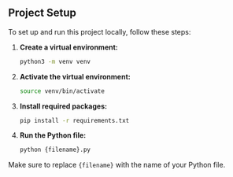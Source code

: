 ## Project Setup

To set up and run this project locally, follow these steps:

1. **Create a virtual environment:**

    ```bash
    python3 -m venv venv
    ```

2. **Activate the virtual environment:**

    ```bash
    source venv/bin/activate
    ```

3. **Install required packages:**

    ```bash
    pip install -r requirements.txt
    ```

4. **Run the Python file:**

    ```bash
    python {filename}.py
    ```

Make sure to replace `{filename}` with the name of your Python file.